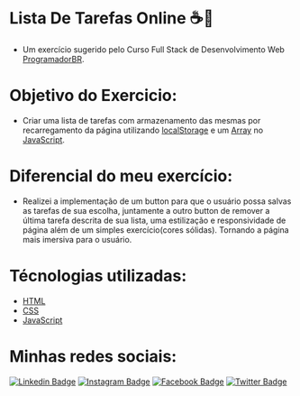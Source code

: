 # Lista De Tarefas Online ☕📗
- Um exercício sugerido pelo Curso Full Stack de Desenvolvimento Web [ProgramadorBR](https://programadorbr.com).
# Objetivo do Exercicio:
- Criar uma lista de tarefas com armazenamento das mesmas por recarregamento da página utilizando [localStorage](https://developer.mozilla.org/pt-BR/docs/Web/API/Window/localStorage) e um [Array](https://developer.mozilla.org/pt-BR/docs/Web/JavaScript/Reference/Global_Objects/Array) no [JavaScript](https://developer.mozilla.org/pt-BR/docs/Web/JavaScript).
# Diferencial do meu exercício:
- Realizei a implementação de um button para que o usuário possa salvas as tarefas de sua escolha, juntamente a outro button de remover a última tarefa
descrita de sua lista, uma estilização e responsividade de página além de um simples exercício(cores sólidas). Tornando a página mais imersiva para o usuário.

# Técnologias utilizadas:
- [HTML](https://developer.mozilla.org/pt-BR/docs/Web/HTML)
- [CSS](https://developer.mozilla.org/pt-BR/docs/Web/CSS)
- [JavaScript](https://developer.mozilla.org/pt-BR/docs/Web/JavaScript)

# Minhas redes sociais:
[![Linkedin Badge](https://img.shields.io/badge/-LinkedIn-0e76a8?style=white-square&logo=Linkedin&logoColor=white&link=https://www.linkedin.com/in/claudio-lombardoso-65a6b6200/)](https://www.linkedin.com/in/claudio-lombardoso-65a6b6200/)
[![Instagram Badge](https://img.shields.io/badge/-Instagram-3f729b?style=white-square&labelColor=E2E2E2&logo=instagram&logoColor=blue&link=https://www.instagram.com/claudiolombardoso/)](https://www.instagram.com/claudiolombardoso/) 
[![Facebook Badge](https://img.shields.io/badge/-Facebook-4e71ba?style=white-square&logo=facebook&logoColor=white&link=https://web.facebook.com/claudio.lombardoso)](https://web.facebook.com/claudio.lombardoso)
[![Twitter Badge](https://img.shields.io/badge/-Twitter-26a7de?style=white-square&labelColor=E2E2E2&logo=twitter&logoColor=blue&link=https://twitter.com/CLombardoso)](https://twitter.com/CLombardoso)

